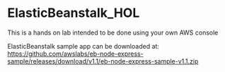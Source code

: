 # ElasticBeanstalk_HOL

This is a hands on lab intended to be done using your own AWS console

ElasticBeanstalk sample app can be downloaded at: 
https://github.com/awslabs/eb-node-express-sample/releases/download/v1.1/eb-node-express-sample-v1.1.zip

